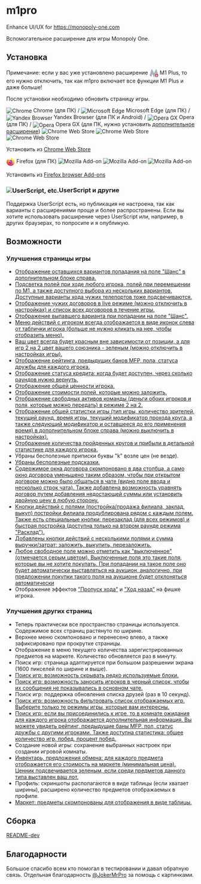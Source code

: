 # m1pro
Enhance UI/UX for https://monopoly-one.com

Вспомогательное расширение для игры Monopoly One.

## Установка
Примечание: если у вас уже установлено расширение <img alt="M1 Plus" width="24" src="https://raw.githubusercontent.com/dtalkachou/m1-plus/master/assets/img/icon32.png" align="center"/> M1 Plus, то его нужно отключить, так как m1pro включает все функции M1 Plus и даже больше!

После установки необходимо обновить страницу игры.

<img alt="Chrome" src="https://img.icons8.com/fluent/24/000000/chrome.png" align="center"/> Chrome (для ПК) / <img alt="Microsoft Edge" src="https://img.icons8.com/fluent/24/000000/ms-edge-new.png" align="center"/> Microsoft Edge (для ПК) / <img alt="Yandex Browser" src="https://img.icons8.com/plasticine/32/000000/yandex-browser.png" align="center"/> Yandex Browser (для ПК и Android) / <img alt="Opera GX" src="https://img.icons8.com/fluent/24/000000/opera.png" align="center"/> Opera (для ПК) / <img alt="Opera" src="https://img.icons8.com/fluent/24/000000/opera-gx.png" align="center"/> Opera GX (для ПК, нужно установить [дополнительное расширение](https://addons.opera.com/ru/extensions/details/install-chrome-extensions/))
![Chrome Web Store](https://img.shields.io/chrome-web-store/v/agapnbihododcdnknlbogoajfajllgjd)
![Chrome Web Store](https://img.shields.io/chrome-web-store/users/agapnbihododcdnknlbogoajfajllgjd)
![Chrome Web Store](https://img.shields.io/chrome-web-store/rating/agapnbihododcdnknlbogoajfajllgjd)

Установить из [Chrome Web Store](https://chrome.google.com/webstore/detail/m1pro/agapnbihododcdnknlbogoajfajllgjd)

<img alt="Firefox" src="https://raw.githubusercontent.com/softvar/enhanced-github/master/screenshots/firefox.png" align="center"/> Firefox (для ПК)
![Mozilla Add-on](https://img.shields.io/amo/v/m1pro)
![Mozilla Add-on](https://img.shields.io/amo/users/m1pro)
![Mozilla Add-on](https://img.shields.io/amo/rating/m1pro)

Установить из [Firefox browser Add-ons](https://addons.mozilla.org/en-US/firefox/addon/m1pro/)

### <img alt="UserScript, etc." src="https://img.icons8.com/color/24/000000/javascript--v1.png" align="center"/>UserScript и другие
Поддержка UserScript есть, но публикация не настроена, так как варианты с расширениями проще и более распространены. Если вы хотите использовать расширение через UserScript или, например, в других браузерах, то попросите и я опубликую.

## Возможности

### Улучшения страницы игры
 - [Отображение оставшихся вариантов попадания на поле "Шанс" в дополнительном блоке справа.](assets/screenshots/features/chance-pool.jpg)
 - [Подсветка полей при ходе любого игрока, полей при перемещении по М1, а также доступного выбора из нескольких вариантов. Доступные варианты хода чужих телепортов тоже подсвечиваются.](assets/screenshots/features/current-move.gif)
 - [Отображение чужих договоров в live режиме (можно отключить в настройках) и список всех договоров в течение игры.](assets/screenshots/features/trade-history.jpg)
 - [Отображение выпавшего варианта при попадании на поле "Шанс".](assets/screenshots/features/chance-card.gif)
 - [Меню действий с игроком всегда отображается в виде иконок слева от таблички игрока (больше не нужно кликать на нее, чтобы отобразить меню).](assets/screenshots/features/player-menu.png)
 - [Ваш цвет всегда будет красным вне зависимости от позиции, а для игр 2 на 2 цвет вашего союзника - зеленым (можно отключить в настройках игры).](assets/screenshots/features/colors.png)
 - [Отображение рейтинга, предыдущих банов MFP, пола, статуса дружбы для каждого игрока.](assets/screenshots/features/player-info.png)
 - [Отображение статуса кредита: когда будет доступен, через сколько раундов нужно вернуть.](assets/screenshots/features/credit.png)
 - [Отображение общей ценности игрока.](assets/screenshots/features/player-worth.png)
 - [Отображение стоимости полей, которые можно заложить.](assets/screenshots/features/share-worth.png)
 - [Отображение свободных активов команды (деньги обоих игроков и поля, которые можно передать) в режиме 2 на 2.](assets/screenshots/features/team-worth.png)
 - [Отображение общей статистки игры (тип игры, количество зрителей, текущий раунд, время игры, текущий модификатор прохода круга, а также следующий модификатор и оставшееся до его применения время) в дополнительном блоке справа (можно выключить в настройках).](assets/screenshots/features/common-stats.jpg)
 - [Отображение количества пройденных кругов и прибыли в детальной статистике для каждого игрока.](assets/screenshots/features/detailed-stats.png)
 - Убраны бесполезные приписки буквы "k" возле цен (не везде).
 - [Убраны бесполезные подсказки.](assets/screenshots/features/no-tips.png)
 - [Содержимое окна договора скомпоновано в два столбца, а само окно договора уменьшено таким образом, чтобы при открытом договоре можно было общаться в чате (видно поле ввода и несколько строк чата). Также добавлена возможность уравнять договор путем добавления недостающей суммы или установить двойную цену в любую сторону.](assets/screenshots/features/trade.jpg)
 - [Кнопки действий с полями (постройка/продажа филиала, заклад, выкуп) постройки филиала продублирована рядом с каждым полем. Также есть специальные кнопки: перезаклад (для всех режимов) и быстрая постройка (доступна только на втором раунде режима "Расклад").](assets/screenshots/features/field-buttons.jpg)
 - [Добавлены кнопки действий с несколькими полями и сумма выручки/затрат: заложить, выкупить, перезаложить.](assets/screenshots/features/multi-field-actions.jpg)
 - [Любое свободное поле можно отметить как "выключенное" (отмечается серым цветом). Выключенные поля это такие поля, которые вы не хотите покупать. При попадании на такое поле оно будет автоматически выставляться на аукцион, аналогично, при предложении покупки такого поля на аукционе будет отклоняться автоматически](assets/screenshots/features/disabled-fields.png)
 - Отображение эффектов ["Пропуск хода"](assets/screenshots/features/skip-move.jpg) и ["Ход назад"](assets/screenshots/features/reverse-move.jpg) на фишке игрока.

### Улучшения других страниц
 - Теперь практически все пространство страницы используется. Содержимое всех страниц растянуто по ширине.
 - Верхнее меню скомпоновано и перенесено влево, а также зафиксировано при прокрутке страницы.
 - Отображение в меню текущего количества зарегистрированных предметов на маркете. Количество обновляется раз в минуту.
 - Поиск игр: страница адаптируется при большом разрешении экрана (1600 пикселей по ширине и выше).
 - [Поиск игр: возможность скрывать редко используемые блоки.](assets/screenshots/features/foldable-blocks.gif)
 - [Поиск игр: возможность заносить игроков в черный список, чтобы их сообщения не показывались в основном чате.](assets/screenshots/features/chat-ignore.gif)
 - Поиск игр: поддержка обновления списка друзей (раз в 10 секунд).
 - [Поиск игр: возможность фильтровать список отображаемых игр. Выберите только те режимы игры, которые вам интересны.](assets/screenshots/features/games-filter-and-the-only-motivation-to-implement-it.gif)
 - [Поиск игр: если вы присоединились к игре, то в комнате ожидания для каждого игрока отображается дополнительная информация. Вы можете увидеть рейтинг, предыдущие баны MFP, пол, статус дружбы с другими игроками. Также доступна статистика: общее количество игр, побед, процент побед.](assets/screenshots/features/new-game.png)
 - Создание новой игры: сохранение выбранных настроек при создании игровой комнаты.
 - [Инвентарь, предложения обмена: для каждого предмета отображается его стоимость на маркете (минимальная цена). Ценник подсвечивается зеленым, если среди предметов данного типа выставлен ваш лот.](assets/screenshots/features/inventory.png)
 - Профиль: скриншоты располагаются в виде таблицы (если хватает ширины), расширено количество предметов отображаемых в профиле.
 - [Маркет: предметы скомпонованы для отображения в виде таблицы.](assets/screenshots/features/market.png)

## Сборка

[README-dev](README-dev.md)

## Благодарности
Большое спасибо всем кто помогал в тестировании и давал обратную связь.
Отдельная благодарность [@JokerMrPro](https://github.com/JokerMrPro) за помощь с картинками.